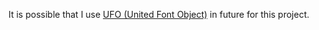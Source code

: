 It is possible that I use [UFO (United Font Object)](http://unifiedfontobject.org/versions/ufo3/) in future for this project.
